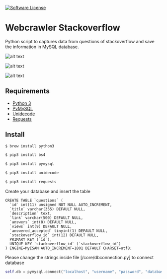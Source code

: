 [![Software License](https://img.shields.io/badge/license-MIT-brightgreen.svg?style=flat-square)](LICENSE.md)

# Webcrawler Stackoverflow
Python script to captures data from questions of stackoverflow and save the information in MySQL database. 

![alt text](https://raw.githubusercontent.com/cristianodpp/webcrawler-stackoverflow/master/234234242.png)

![alt text](https://raw.githubusercontent.com/cristianodpp/webcrawler-stackoverflow/master/918238372.png)

![alt text](https://github.com/cristianodpp/webcrawler-stackoverflow/blob/master/database_example.png)

## Requirements
- [Python 3](https://www.python.org/downloads/)
- [PyMySQL](https://pypi.org/project/PyMySQL/)
- [Unidecode](https://pypi.org/project/Unidecode/)
- [Requests](https://pypi.org/project/requests/)

## Install
```sh
$ brew install python3
```
```sh
$ pip3 install bs4
```
```sh
$ pip3 install pymysql
```
```sh
$ pip3 install unidecode
```
```sh
$ pip3 install requests
```

Create your database and insert the table
```mysql
CREATE TABLE `questions` (
  `id` int(11) unsigned NOT NULL AUTO_INCREMENT,
  `title` varchar(355) DEFAULT NULL,
  `description` text,
  `link` varchar(500) DEFAULT NULL,
  `answers` int(8) DEFAULT NULL,
  `views` int(9) DEFAULT NULL,
  `answered_accepted` tinyint(1) DEFAULT NULL,
  `stackoverflow_id` int(12) DEFAULT NULL,
  PRIMARY KEY (`id`),
  UNIQUE KEY `stackoverflow_id` (`stackoverflow_id`)
) ENGINE=MyISAM AUTO_INCREMENT=1801 DEFAULT CHARSET=utf8;
```

Please change the strings inside file [/core/dbconnection.py] to connect database 
```python
self.db = pymysql.connect("localhost", "username", "password", "database")
```
